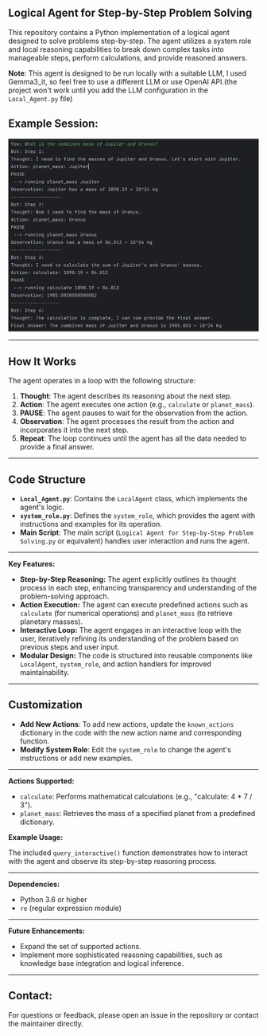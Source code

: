 ## Logical Agent for Step-by-Step Problem Solving

This repository contains a Python implementation of a logical agent designed to solve problems step-by-step. The agent utilizes a system role and local reasoning capabilities to break down complex tasks into manageable steps, perform calculations, and provide reasoned answers.

**Note**:
This agent is designed to be run locally with a suitable LLM, I used Gemma3_it, so feel free to use a different LLM or use OpenAI API.(the project won't work until you add the LLM configuration in the `Local_Agent.py` file)

## **Example Session:**

![img.png](img.png)

---

## **How It Works**

The agent operates in a loop with the following structure:

1. **Thought**: The agent describes its reasoning about the next step.
2. **Action**: The agent executes one action (e.g., `calculate` or `planet_mass`).
3. **PAUSE**: The agent pauses to wait for the observation from the action.
4. **Observation**: The agent processes the result from the action and incorporates it into the next step.
5. **Repeat**: The loop continues until the agent has all the data needed to provide a final answer.

---

## **Code Structure**

- **`Local_Agent.py`**: Contains the `LocalAgent` class, which implements the agent's logic.
- **`system_role.py`**: Defines the `system_role`, which provides the agent with instructions and examples for its operation.
- **Main Script**: The main script (`Logical Agent for Step-by-Step Problem Solving.py` or equivalent) handles user interaction and runs the agent.

---

**Key Features:**

* **Step-by-Step Reasoning:** The agent explicitly outlines its thought process in each step, enhancing transparency and understanding of the problem-solving approach.
* **Action Execution:**  The agent can execute predefined actions such as `calculate` (for numerical operations) and `planet_mass` (to retrieve planetary masses).
* **Interactive Loop:** The agent engages in an interactive loop with the user, iteratively refining its understanding of the problem based on previous steps and user input.
* **Modular Design:**  The code is structured into reusable components like `LocalAgent`, `system_role`, and action handlers for improved maintainability.

---

## **Customization**

- **Add New Actions**: To add new actions, update the `known_actions` dictionary in the code with the new action name and corresponding function.
- **Modify System Role**: Edit the `system_role` to change the agent's instructions or add new examples.

---

**Actions Supported:**

* `calculate`: Performs mathematical calculations (e.g., "calculate: 4 * 7 / 3").
* `planet_mass`: Retrieves the mass of a specified planet from a predefined dictionary.

**Example Usage:**

The included `query_interactive()` function demonstrates how to interact with the agent and observe its step-by-step reasoning process.

---

**Dependencies:**

* Python 3.6 or higher
* `re` (regular expression module)

---

**Future Enhancements:**

* Expand the set of supported actions.
* Implement more sophisticated reasoning capabilities, such as knowledge base integration and logical inference.

---

## **Contact:**

For questions or feedback, please open an issue in the repository or contact the maintainer directly.

